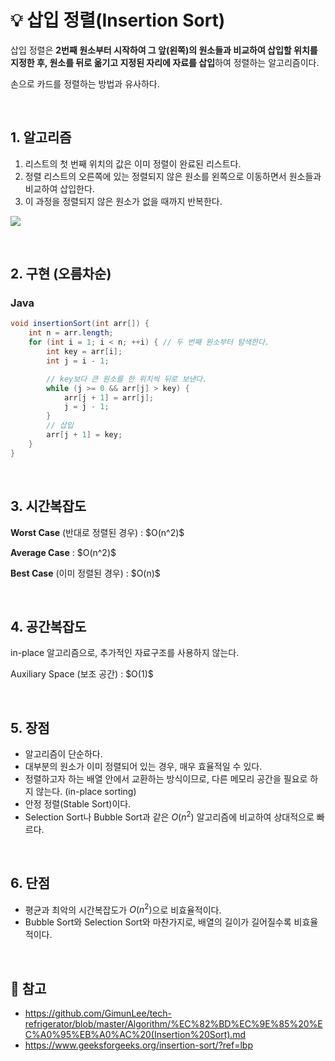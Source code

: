# 💡 삽입 정렬(Insertion Sort)	

삽입 정렬은 **2번째 원소부터 시작하여 그 앞(왼쪽)의 원소들과 비교하여 삽입할 위치를 지정한 후, 원소를 뒤로 옮기고 지정된 자리에 자료를 삽입**하여 정렬하는 알고리즘이다.

손으로 카드를 정렬하는 방법과 유사하다.

<br/>

## 1. 알고리즘

1. 리스트의 첫 번째 위치의 값은 이미 정렬이 완료된 리스트다.
2. 정렬 리스트의 오른쪽에 있는 정렬되지 않은 원소를 왼쪽으로 이동하면서 원소들과 비교하여 삽입한다.
3. 이 과정을 정렬되지 않은 원소가 없을 때까지 반복한다.

![](https://velog.velcdn.com/images/wisdom-one/post/af7786a7-9dad-4a25-aff8-214f3c911a0f/image.gif)


<br/>

## 2. 구현 (오름차순)

### Java
```java
void insertionSort(int arr[]) {
    int n = arr.length;
    for (int i = 1; i < n; ++i) { // 두 번째 원소부터 탐색한다.
        int key = arr[i];
        int j = i - 1;

        // key보다 큰 원소를 한 위치씩 뒤로 보낸다.
        while (j >= 0 && arr[j] > key) {
            arr[j + 1] = arr[j];
            j = j - 1;
        }
        // 삽입
        arr[j + 1] = key;
    }
}
```


<br/>

## 3. 시간복잡도
<p><div><b>Worst Case</b> (반대로 정렬된 경우) : $O(n^2)$ </div></p>

<p><div><b>Average Case</b> : $O(n^2)$ </div></p>

<p><div><b>Best Case</b> (이미 정렬된 경우) : $O(n)$ </div></p>

<br/>

## 4. 공간복잡도
in-place 알고리즘으로, 추가적인 자료구조를 사용하지 않는다.

<p><div>Auxiliary Space (보조 공간) : $O(1)$ </div></p>

<br/>

## 5. 장점
- 알고리즘이 단순하다.
- 대부분의 원소가 이미 정렬되어 있는 경우, 매우 효율적일 수 있다.
- 정렬하고자 하는 배열 안에서 교환하는 방식이므로, 다른 메모리 공간을 필요로 하지 않는다. (in-place sorting)
- 안정 정렬(Stable Sort)이다.
- Selection Sort나 Bubble Sort과 같은 $O(n^2)$ 알고리즘에 비교하여 상대적으로 빠르다.

<br/>

## 6. 단점
- 평균과 최악의 시간복잡도가 $O(n^2)$으로 비효율적이다.
- Bubble Sort와 Selection Sort와 마찬가지로, 배열의 길이가 길어질수록 비효율적이다.

<br/>

## 🔖 참고
- https://github.com/GimunLee/tech-refrigerator/blob/master/Algorithm/%EC%82%BD%EC%9E%85%20%EC%A0%95%EB%A0%AC%20(Insertion%20Sort).md
- https://www.geeksforgeeks.org/insertion-sort/?ref=lbp
